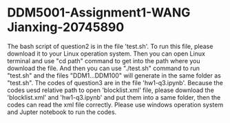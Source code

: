 # DDM5001-Assignment1-WANG Jianxing-20745890
The bash script of question2 is in the file 'test.sh'. To run this file, please download it to your Linux operation system. Then you can open Linux terminal and use "cd path" command to get into the path where you download the file. And then you can use "./test.sh" command to run "test.sh" and the files "DDM1...DDM100" will generate in the same folder as "test.sh".
The codes of question3 are in the file 'hw1-q3.ipynb'. Because the codes uesd relative path to open 'blocklist.xml' file, please download the 'blocklist.xml' and 'hw1-q3.ipynb' and put them into a same folder, then the codes can read the xml file correctly. Please use windows operation system and Jupter notebook to run the codes.
